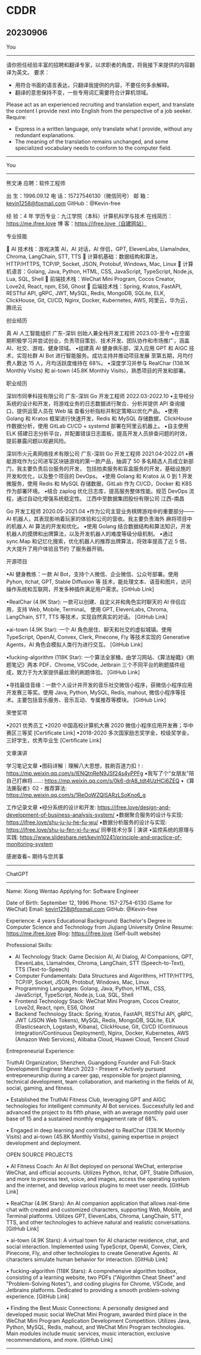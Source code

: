 # CDDR

## 20230906

You

---

请你担任经验丰富的招聘和翻译专家，以求职者的角度，将我接下来提供的内容翻译为英文。
要求：

- 用符合书面的语言表达，只翻译我提供的内容，不要任何多余解释。
- 翻译的意思保持不变，一些专用词汇需要符合计算机领域。

Please act as an experienced recruiting and translation expert, and translate the content I provide next into English from the perspective of a job seeker.
Require:

- Express in a written language, only translate what I provide, without any redundant explanations.
- The meaning of the translation remains unchanged, and some specialized vocabulary needs to conform to the computer field.

---

You

---

熊文涛
应聘：软件工程师

出 生：1996.09.12
电 话：15727546130（微信同号）
邮 箱：kevin1258@foxmail.com
GitHub：@Kevin-free

经 验：4 年
学历专业：九江学院（本科）计算机科学与技术
在线简历：https://me.ifree.love
博 客：https://ifree.love（自建网站）

专业技能

 AI 技术栈：游戏决策 AI，AI 对话，AI 伴侣，GPT, ElevenLabs, LlamaIndex, Chroma, LangChain, STT, TTS
 计算机基础：数据结构和算法，HTTP/HTTPS, TCP/IP, Socket, JSON, Protobuf, Windows, Mac, Linux
 计算机语言：Golang, Java, Python, HTML, CSS, JavaScript, TypeScript, Node.js, Lua, SQL, Shell
 前端技术栈：WeChat Mini Program, Cocos Creator, Love2d, React, npm, ES6, Ghost
 后端技术栈：Spring, Kratos, FastAPI, RESTful API, gRPC, JWT, MySQL, Redis, MongoDB, SQLite, ELK, ClickHouse, Git, CI/CD, Nginx, Docker, Kubernetes, AWS, 阿里云，华为云，腾讯云

创业经历

真 AI 人工智能组织 广东-深圳
创始人兼全栈开发工程师 2023.03-至今
•在空窗期积极学习并尝试创业，负责项目策划、技术开发、团队协作和市场推广，涵盖 AI、社交、游戏、健身领域。
•组建真 AI 健身俱乐部，深入应用 GPT 和 AIGC 技术，实现社群 AI Bot 进行智能服务。成功主持并推动项目发展
至第五期，月均付费人数达 15 人，月均活跃度维持在 68%。
•深度学习并参与 RealChar (138.1K Monthly Visits) 和 ai-town (45.8K Monthly Visits)，熟悉项目的开发和部署。

职业经历

深圳市同拳科技有限公司 广东-深圳
Go 开发工程师 2022.03-2022.10
•主导经分系统的设计和开发，将游戏业务的日志数据进行聚合、分析并提供 API 查询接口，提供运营人员在 Web 端
查看分析指标并制定策略以优化产品。
•使用 Golang 和 Kratos 框架进行快速开发，Redis 和 MySQL 存储数据，ClickHouse 作数据分析，使用 GitLab
CI/CD + systemd 部署在阿里云机器上。
•自主使用 ELK 搭建日志分析平台，并配置错误日志面板，提高开发人员排查问题的时效，提前暴露问题以规避风险。

深圳市火元素网络技术有限公司 广东-深圳
Go 开发工程师 2021.04-2022.01
•赛艇游戏作为公司进军区块链游戏的第一款产品，抽调了 50 多名精选人员成立新部门，我主要负责后台服务的开发，
包括拍卖服务和盲盒服务的开发，基础设施的开发和优化，以及整个项目的 DevOps。
•使用 Golang 和 Kratos 从 0 到 1 开发微服务，使用 Redis 和 MySQL 存储数据，GitLab 作为 CI/CD，Docker
和 K8S 作为部署环境。
•结合 zaplog 优化日志库，提高服务整体性能。规范 DevOps 流程，通过自动化增强系统稳定性。
江西中至数据集团股份有限公司 江西-南昌

Go 开发工程师 2020.05-2021.04
•作为公司主营业务棋牌游戏中的重要部分——AI 机器人，其表现影响着玩家的体验和公司的营收。我主要负责海外
麻将项目中的机器人 AI 算法的开发和优化。
•使用 Golang 结合数据结构和算法知识，开发机器人的摸牌和出牌算法，以及开发机器人的难度等级分级机制。
•通过 sync.Map 和记忆化搜索，优化机器人的推荐出牌算法，将效率提高了近 5 倍，大大提升了用户体验且节约
了服务器开销。

开源项目

•AI 健身教练：一款 AI Bot，支持个人微信、企业微信、公众号部署。使用 Pyhon, itchat, GPT, Stable Diffusion 等
技术，能处理文本、语音和图片，访问操作系统和互联网，开发多种插件满足用户需求。[GitHub Link]

•RealChar (4.9K Star): 一款可以创建、自定义并和角色实时聊天的 AI 伴侣应用，支持 Web, Mobile, Terminal。
使用 GPT, ElevenLabs, Chroma, LangChain, STT, TTS 等技术，实现自然真实的对话。 [GitHub Link]

•ai-town (4.9K Star): 一个 AI 角色居住、聊天和社交的虚拟城镇。使用 TypeScript, OpenAI, Convex, Clerk, Pinecone, Fly 等技术实现的 Generative Agents，AI 角色会模拟人类行为进行交互。 [GitHub Link]

•fucking-algorithm (118K Star): 一个算法全家桶，由学习网站、《算法秘籍》《刷题笔记》两本 PDF、Chrome, VSCode, Jetbrain 三个不同平台的刷题插件组成，致力于为大家提供最丝滑的刷题体验。 [GitHub Link]

•寻找最佳音缘：一款个人设计并开发的音乐社交微信小程序，获微信小程序应用开发赛三等奖。使用 Java, Python, MySQL, Redis, mahout, 微信小程序等技术。主要包括音乐服务、音乐互动、专属推荐等模块。 [GitHub Link]

荣誉奖项

•2021 优秀员工
•2020 中国高校计算机大赛 2020 微信小程序应用开发赛；华中赛区三等奖 [Certificate Link] •2018-2020 多次国家励志奖学金，校级奖学金，三好学生，优秀毕业生 [Certificate Link]

文章演讲

学习笔记文章
•图码详解｜理解八大思想，胜刷百道力扣！: https://mp.weixin.qq.com/s/lENQtnReN9JSf24s4yPPFg •我写了个“女朋友”陪自己打麻将……: https://mp.weixin.qq.com/s/0k6-drA8_tdt4UzHCi6ZEQ •《算法撕裂者》02 - 推荐算法: https://mp.weixin.qq.com/s/1ReOoWZQlSARzLSoKno6_g

工作记录文章
•经分系统的设计和开发: https://ifree.love/design-and-development-of-business-analysis-system/ •数据聚合服务的设计与实现: https://ifree.love/shu-ju-ju-he-fu-wu/ •数据分析服务的设计与实现: https://ifree.love/shu-ju-fen-xi-fu-wu/
同拳技术分享 | 演讲
•监控系统的原理与实践: https://www.slideshare.net/kevin10241/principle-and-practice-of-monitoring-system

感谢查看~ 期待与您共事

---

ChatGPT

---

Name: Xiong Wentao
Applying for: Software Engineer

Date of Birth: September 12, 1996
Phone: 157-2754-6130 (Same for WeChat)
Email: kevin1258@foxmail.com
GitHub: @Kevin-free

Experience: 4 years
Educational Background: Bachelor's Degree in Computer Science and Technology from Jiujiang University
Online Resume: https://me.ifree.love
Blog: https://ifree.love (Self-built website)

Professional Skills:

- AI Technology Stack: Game Decision AI, AI Dialog, AI Companions, GPT, ElevenLabs, LlamaIndex, Chroma, LangChain, STT (Speech-to-Text), TTS (Text-to-Speech)
- Computer Fundamentals: Data Structures and Algorithms, HTTP/HTTPS, TCP/IP, Socket, JSON, Protobuf, Windows, Mac, Linux
- Programming Languages: Golang, Java, Python, HTML, CSS, JavaScript, TypeScript, Node.js, Lua, SQL, Shell
- Frontend Technology Stack: WeChat Mini Program, Cocos Creator, Love2d, React, npm, ES6, Ghost
- Backend Technology Stack: Spring, Kratos, FastAPI, RESTful API, gRPC, JWT (JSON Web Tokens), MySQL, Redis, MongoDB, SQLite, ELK (Elasticsearch, Logstash, Kibana), ClickHouse, Git, CI/CD (Continuous Integration/Continuous Deployment), Nginx, Docker, Kubernetes, AWS (Amazon Web Services), Alibaba Cloud, Huawei Cloud, Tencent Cloud

Entrepreneurial Experience:

TruthAI Organization, Shenzhen, Guangdong
Founder and Full-Stack Development Engineer
March 2023 - Present
• Actively pursued entrepreneurship during a career gap, responsible for project planning, technical development, team collaboration, and marketing in the fields of AI, social, gaming, and fitness.

• Established the TruthAI Fitness Club, leveraging GPT and AIGC technologies for intelligent community AI Bot services. Successfully led and advanced the project to its fifth phase, with an average monthly paid user base of 15 and a sustained monthly engagement rate of 68%.

• Engaged in deep learning and contributed to RealChar (138.1K Monthly Visits) and ai-town (45.8K Monthly Visits), gaining expertise in project development and deployment.

OPEN SOURCE PROJECTS

• AI Fitness Coach: An AI Bot deployed on personal WeChat, enterprise WeChat, and official accounts. Utilizes Python, itchat, GPT, Stable Diffusion, and more to process text, voice, and images, access the operating system and the internet, and develop various plugins to meet user needs. [GitHub Link]

• RealChar (4.9K Stars): An AI companion application that allows real-time chat with created and customized characters, supporting Web, Mobile, and Terminal platforms. Utilizes GPT, ElevenLabs, Chroma, LangChain, STT, TTS, and other technologies to achieve natural and realistic conversations. [GitHub Link]

• ai-town (4.9K Stars): A virtual town for AI character residence, chat, and social interaction. Implemented using TypeScript, OpenAI, Convex, Clerk, Pinecone, Fly, and other technologies to create Generative Agents. AI characters simulate human behavior for interaction. [GitHub Link]

• fucking-algorithm (118K Stars): A comprehensive algorithm toolbox, consisting of a learning website, two PDFs ("Algorithm Cheat Sheet" and "Problem-Solving Notes"), and coding plugins for Chrome, VSCode, and Jetbrains platforms. Dedicated to providing a smooth problem-solving experience. [GitHub Link]

• Finding the Best Music Connections: A personally designed and developed music social WeChat Mini Program, awarded third place in the WeChat Mini Program Application Development Competition. Utilizes Java, Python, MySQL, Redis, mahout, and WeChat Mini Program technologies. Main modules include music services, music interaction, exclusive recommendations, and more. [GitHub Link]

---
